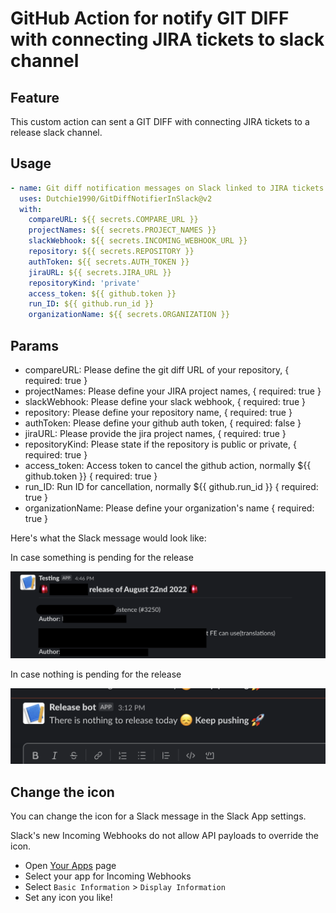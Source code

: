 # GitHub Action for notify GIT DIFF with connecting JIRA tickets to slack channel

## Feature

This custom action can sent a GIT DIFF with connecting JIRA tickets to a release slack channel.

## Usage

```yaml
- name: Git diff notification messages on Slack linked to JIRA tickets
  uses: Dutchie1990/GitDiffNotifierInSlack@v2
  with:
    compareURL: ${{ secrets.COMPARE_URL }}
    projectNames: ${{ secrets.PROJECT_NAMES }}
    slackWebhook: ${{ secrets.INCOMING_WEBHOOK_URL }}
    repository: ${{ secrets.REPOSITORY }}
    authToken: ${{ secrets.AUTH_TOKEN }}
    jiraURL: ${{ secrets.JIRA_URL }}
    repositoryKind: 'private'
    access_token: ${{ github.token }}
    run_ID: ${{ github.run_id }}
    organizationName: ${{ secrets.ORGANIZATION }}
```

## Params

- compareURL:
  Please define the git diff URL of your repository,
  { required: true }
- projectNames:
  Please define your JIRA project names,
  { required: true }
- slackWebhook:
  Please define your slack webhook,
  { required: true }
- repository:
  Please define your repository name,
  { required: true }
- authToken:
  Please define your github auth token,
  { required: false }
- jiraURL:
  Please provide the jira project names,
  { required: true }
- repositoryKind:
  Please state if the repository is public or private,
  { required: true }
- access_token:
  Access token to cancel the github action, normally ${{ github.token }}
  { required: true }
- run_ID:
  Run ID for cancellation, normally ${{ github.run_id }}
  { required: true }
- organizationName:
  Please define your organization's name
  { required: true }

Here's what the Slack message would look like:

In case something is pending for the release

![example](images/example.png)

In case nothing is pending for the release

![example](images/example1.png)

## Change the icon

You can change the icon for a Slack message in the Slack App settings.

Slack's new Incoming Webhooks do not allow API payloads to override the icon.

- Open [Your Apps](https://api.slack.com/apps) page
- Select your app for Incoming Webhooks
- Select `Basic Information` > `Display Information`
- Set any icon you like!
